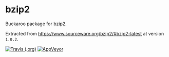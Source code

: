# bzip2

Buckaroo package for bzip2. 

Extracted from https://www.sourceware.org/bzip2/#bzip2-latest at version `1.0.2`. 

[![Travis (.org)](https://img.shields.io/travis/buckaroo-pm/bzip2.svg)](https://travis-ci.org/buckaroo-pm/bzip2) [![AppVeyor](https://img.shields.io/appveyor/ci/njlr/bzip2.svg)](https://ci.appveyor.com/project/njlr/bzip2)
